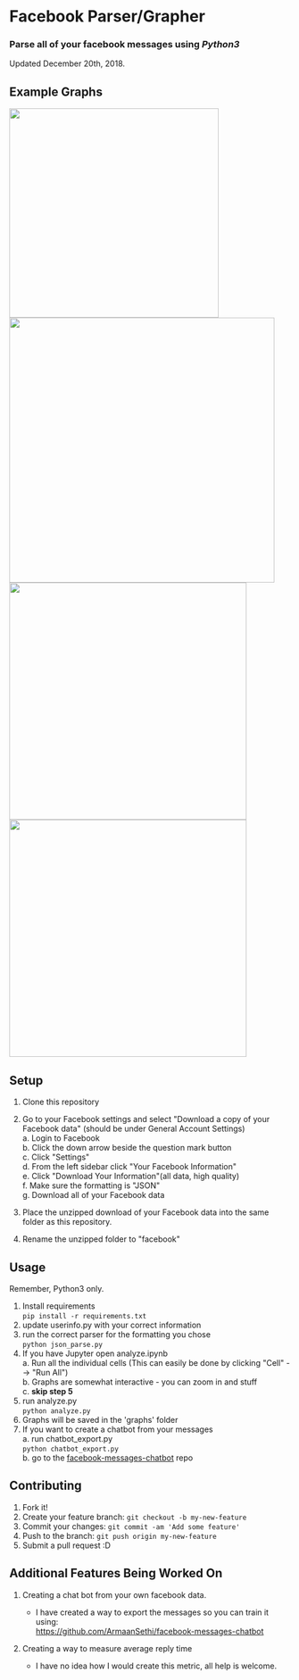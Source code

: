 # Facebook Parser/Grapher
### Parse all of your facebook messages using _**Python3**_  
Updated December 20th, 2018.

## Example Graphs 
<span><img src="https://user-images.githubusercontent.com/25948390/44682733-81fade80-aa44-11e8-8339-3a38a5d22f21.png" width="375">
<img src="https://user-images.githubusercontent.com/25948390/44682734-832c0b80-aa44-11e8-9d80-c9db0602de04.png" width="475">
</span>
<img src="https://user-images.githubusercontent.com/25948390/44682735-83c4a200-aa44-11e8-9ba5-9058bfaf2d56.png" width="425">
<img src="https://user-images.githubusercontent.com/25948390/44682739-84f5cf00-aa44-11e8-8b5d-1007614d8b2b.png" width="425">


## Setup
1. Clone this repository
2. Go to your Facebook settings and select "Download a copy of your Facebook data" (should be under General Account Settings)  
  a. Login to Facebook  
  b. Click the down arrow beside the question mark button  
  c. Click "Settings"  
  d. From the left sidebar click "Your Facebook Information"  
  e. Click "Download Your Information"(all data, high quality)  
  f. Make sure the formatting is "JSON"   
  g. Download all of your Facebook data  
  
3. Place the unzipped download of your Facebook data into the same folder as this repository.  
4. Rename the unzipped folder to "facebook"  

## Usage
Remember, Python3 only.  
1. Install requirements  
      `pip install -r requirements.txt`  
2. update userinfo.py with your correct information  
3. run the correct parser for the formatting you chose  
      `python json_parse.py`
4. If you have Jupyter open analyze.ipynb    
  a. Run all the individual cells (This can easily be done by clicking "Cell" --> "Run All")  
  b. Graphs are somewhat interactive - you can zoom in and stuff  
  c. __skip step 5__
5. run analyze.py  
      `python analyze.py`  
6. Graphs will be saved in the 'graphs' folder
7. If you want to create a chatbot from your messages   
  a. run chatbot_export.py  
      `python chatbot_export.py`  
  b. go to the [facebook-messages-chatbot](https://github.com/ArmaanSethi/facebook-messages-chatbot) repo  
     
## Contributing
1. Fork it!
2. Create your feature branch: `git checkout -b my-new-feature`
3. Commit your changes: `git commit -am 'Add some feature'`
4. Push to the branch: `git push origin my-new-feature`
5. Submit a pull request :D

## Additional Features Being Worked On
1. Creating a chat bot from your own facebook data. <br>
    - I have created a way to export the messages so you can train it using: <br>
  https://github.com/ArmaanSethi/facebook-messages-chatbot
  
2. Creating a way to measure average reply time <br>
    - I have no idea how I would create this metric, all help is welcome.
